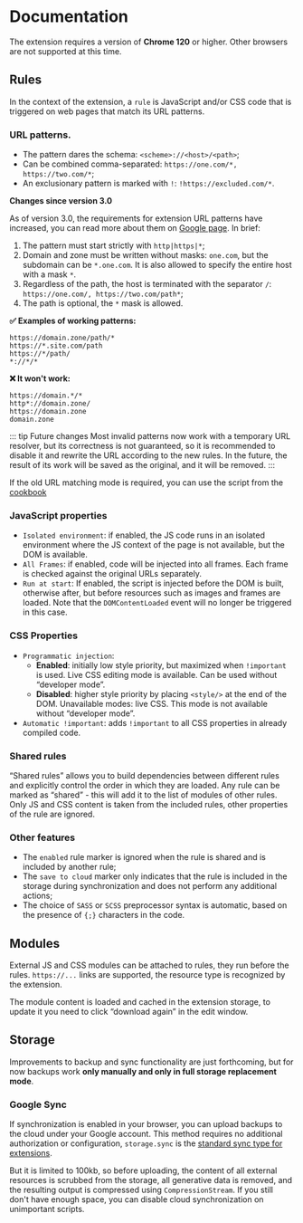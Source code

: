 # Documentation

The extension requires a version of **Chrome 120** or higher. Other browsers are not supported at this time.

## Rules

In the context of the extension, a `rule` is JavaScript and/or CSS code that is triggered on web pages that match its URL patterns.

### URL patterns.

- The pattern dares the schema: `<scheme>://<host>/<path>`;
- Can be combined comma-separated: `https://one.com/*, https://two.com/*`;
- An exclusionary pattern is marked with `!`: `!https://excluded.com/*`.

**Changes since version 3.0**

As of version 3.0, the requirements for extension URL patterns have increased, you can read more about them on [Google page](https://developer.chrome.com/docs/extensions/develop/concepts/match-patterns). In brief:

1. The pattern must start strictly with `http|https|*`;
2. Domain and zone must be written without masks: `one.com`, but the subdomain can be `*.one.com`. It is also allowed to specify the entire host with a mask `*`.
3. Regardless of the path, the host is terminated with the separator `/`: `https://one.com/, https://two.com/path*`;
4. The path is optional, the `*` mask is allowed.

**✅ Examples of working patterns:**

```
https://domain.zone/path/*
https://*.site.com/path
https://*/path/
*://*/*
```

**❌ It won't work:**

```
https://domain.*/*
http*://domain.zone/
https://domain.zone
domain.zone
```

::: tip Future changes
Most invalid patterns now work with a temporary URL resolver, but its correctness is not guaranteed, so it is recommended to disable it and rewrite the URL according to the new rules. In the future, the result of its work will be saved as the original, and it will be removed.
:::

If the old URL matching mode is required, you can use the script from the [cookbook](/cookbook#url-matches-from-version-2-x)

### JavaScript properties

- `Isolated environment`: if enabled, the JS code runs in an isolated environment where the JS context of the page is not available, but the DOM is available.
- `All Frames`: if enabled, code will be injected into all frames. Each frame is checked against the original URLs separately.
- `Run at start`: If enabled, the script is injected before the DOM is built, otherwise after, but before resources such as images and frames are loaded. Note that the `DOMContentLoaded` event will no longer be triggered in this case.

### CSS Properties

- `Programmatic injection`:
  - **Enabled**: initially low style priority, but maximized when `!important` is used. Live CSS editing mode is available. Can be used without “developer mode”.
  - **Disabled**: higher style priority by placing `<style/>` at the end of the DOM. Unavailable modes: live CSS. This mode is not available without “developer mode”.
- `Automatic !important`: adds `!important` to all CSS properties in already compiled code.

### Shared rules

“Shared rules” allows you to build dependencies between different rules and explicitly control the order in which they are loaded. Any rule can be marked as “shared” - this will add it to the list of modules of other rules. Only JS and CSS content is taken from the included rules, other properties of the rule are ignored.

### Other features

- The `enabled` rule marker is ignored when the rule is shared and is included by another rule;
- The `save to cloud` marker only indicates that the rule is included in the storage during synchronization and does not perform any additional actions;
- The choice of `SASS` or `SCSS` preprocessor syntax is automatic, based on the presence of `{;}` characters in the code.

## Modules

External JS and CSS modules can be attached to rules, they run before the rules. `https://...` links are supported, the resource type is recognized by the extension.

The module content is loaded and cached in the extension storage, to update it you need to click “download again” in the edit window.

## Storage

Improvements to backup and sync functionality are just forthcoming, but for now backups work **only manually and only in full storage replacement mode**.

### Google Sync

If synchronization is enabled in your browser, you can upload backups to the cloud under your Google account. This method requires no additional authorization or configuration, `storage.sync` is the [standard sync type for extensions](https://developer.chrome.com/docs/extensions/reference/api/storage#storage_areas).

But it is limited to 100kb, so before uploading, the content of all external resources is scrubbed from the storage, all generative data is removed, and the resulting output is compressed using `CompressionStream`. If you still don't have enough space, you can disable cloud synchronization on unimportant scripts.
